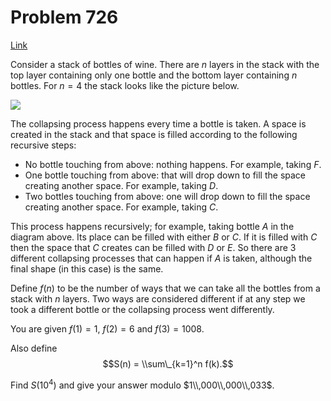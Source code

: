 # Problem 726

[Link](https://projecteuler.net/problem=726)

Consider a stack of bottles of wine. There are $n$ layers in the stack with the top layer containing only one bottle and the bottom layer containing $n$ bottles. For $n=4$ the stack looks like the picture below. 

![](resources/images/0726_FallingBottles.jpg?1678992055)

The collapsing process happens every time a bottle is taken. A space is created in the stack and that space is filled according to the following recursive steps: 

*   No bottle touching from above: nothing happens. For example, taking $F$.
*   One bottle touching from above: that will drop down to fill the space creating another space. For example, taking $D$.
*   Two bottles touching from above: one will drop down to fill the space creating another space. For example, taking $C$.

This process happens recursively; for example, taking bottle $A$ in the diagram above. Its place can be filled with either $B$ or $C$. If it is filled with $C$ then the space that $C$ creates can be filled with $D$ or $E$. So there are 3 different collapsing processes that can happen if $A$ is taken, although the final shape (in this case) is the same. 

Define $f(n)$ to be the number of ways that we can take all the bottles from a stack with $n$ layers. Two ways are considered different if at any step we took a different bottle or the collapsing process went differently. 

You are given $f(1) = 1$, $f(2) = 6$ and $f(3) = 1008$. 

Also define $$S(n) = \\sum\_{k=1}^n f(k).$$

Find $S(10^4)$ and give your answer modulo $1\\,000\\,000\\,033$.